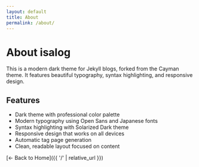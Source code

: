 ```yaml
---
layout: default
title: About
permalink: /about/
---
```


# About isalog

This is a modern dark theme for Jekyll blogs, forked from the Cayman theme. It features beautiful typography, syntax highlighting, and responsive design.

## Features

- Dark theme with professional color palette
- Modern typography using Open Sans and Japanese fonts
- Syntax highlighting with Solarized Dark theme
- Responsive design that works on all devices
- Automatic tag page generation
- Clean, readable layout focused on content

[← Back to Home]({{ '/' | relative_url }})